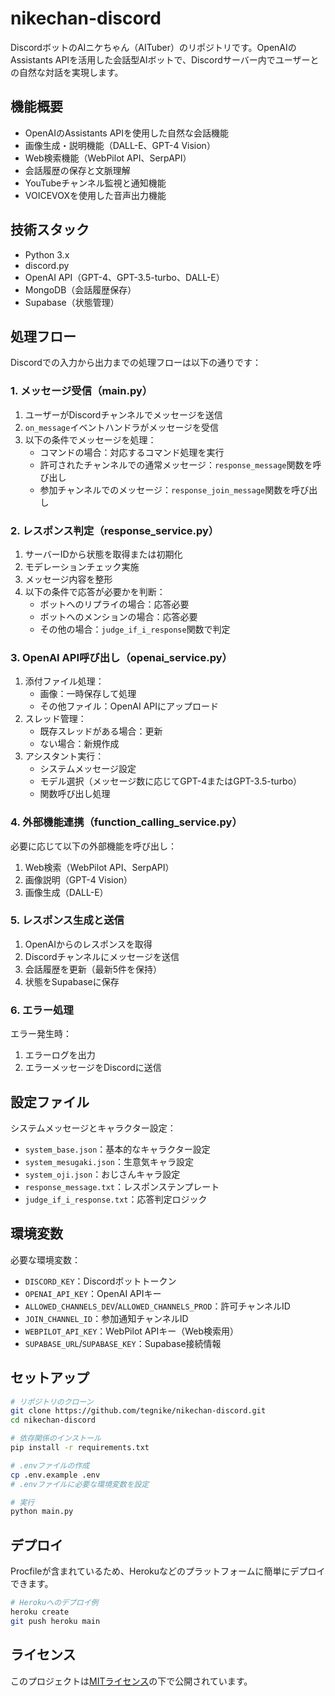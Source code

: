# nikechan-discord

DiscordボットのAIニケちゃん（AITuber）のリポジトリです。OpenAIのAssistants APIを活用した会話型AIボットで、Discordサーバー内でユーザーとの自然な対話を実現します。

## 機能概要

- OpenAIのAssistants APIを使用した自然な会話機能
- 画像生成・説明機能（DALL-E、GPT-4 Vision）
- Web検索機能（WebPilot API、SerpAPI）
- 会話履歴の保存と文脈理解
- YouTubeチャンネル監視と通知機能
- VOICEVOXを使用した音声出力機能

## 技術スタック

- Python 3.x
- discord.py
- OpenAI API（GPT-4、GPT-3.5-turbo、DALL-E）
- MongoDB（会話履歴保存）
- Supabase（状態管理）

## 処理フロー

Discordでの入力から出力までの処理フローは以下の通りです：

### 1. メッセージ受信（main.py）

1. ユーザーがDiscordチャンネルでメッセージを送信
2. `on_message`イベントハンドラがメッセージを受信
3. 以下の条件でメッセージを処理：
   - コマンドの場合：対応するコマンド処理を実行
   - 許可されたチャンネルでの通常メッセージ：`response_message`関数を呼び出し
   - 参加チャンネルでのメッセージ：`response_join_message`関数を呼び出し

### 2. レスポンス判定（response_service.py）

1. サーバーIDから状態を取得または初期化
2. モデレーションチェック実施
3. メッセージ内容を整形
4. 以下の条件で応答が必要かを判断：
   - ボットへのリプライの場合：応答必要
   - ボットへのメンションの場合：応答必要
   - その他の場合：`judge_if_i_response`関数で判定

### 3. OpenAI API呼び出し（openai_service.py）

1. 添付ファイル処理：
   - 画像：一時保存して処理
   - その他ファイル：OpenAI APIにアップロード
2. スレッド管理：
   - 既存スレッドがある場合：更新
   - ない場合：新規作成
3. アシスタント実行：
   - システムメッセージ設定
   - モデル選択（メッセージ数に応じてGPT-4またはGPT-3.5-turbo）
   - 関数呼び出し処理

### 4. 外部機能連携（function_calling_service.py）

必要に応じて以下の外部機能を呼び出し：
1. Web検索（WebPilot API、SerpAPI）
2. 画像説明（GPT-4 Vision）
3. 画像生成（DALL-E）

### 5. レスポンス生成と送信

1. OpenAIからのレスポンスを取得
2. Discordチャンネルにメッセージを送信
3. 会話履歴を更新（最新5件を保持）
4. 状態をSupabaseに保存

### 6. エラー処理

エラー発生時：
1. エラーログを出力
2. エラーメッセージをDiscordに送信

## 設定ファイル

システムメッセージとキャラクター設定：
- `system_base.json`：基本的なキャラクター設定
- `system_mesugaki.json`：生意気キャラ設定
- `system_oji.json`：おじさんキャラ設定
- `response_message.txt`：レスポンステンプレート
- `judge_if_i_response.txt`：応答判定ロジック

## 環境変数

必要な環境変数：
- `DISCORD_KEY`：Discordボットトークン
- `OPENAI_API_KEY`：OpenAI APIキー
- `ALLOWED_CHANNELS_DEV`/`ALLOWED_CHANNELS_PROD`：許可チャンネルID
- `JOIN_CHANNEL_ID`：参加通知チャンネルID
- `WEBPILOT_API_KEY`：WebPilot APIキー（Web検索用）
- `SUPABASE_URL`/`SUPABASE_KEY`：Supabase接続情報

## セットアップ

```bash
# リポジトリのクローン
git clone https://github.com/tegnike/nikechan-discord.git
cd nikechan-discord

# 依存関係のインストール
pip install -r requirements.txt

# .envファイルの作成
cp .env.example .env
# .envファイルに必要な環境変数を設定

# 実行
python main.py
```

## デプロイ

Procfileが含まれているため、Herokuなどのプラットフォームに簡単にデプロイできます。

```bash
# Herokuへのデプロイ例
heroku create
git push heroku main
```

## ライセンス

このプロジェクトは[MITライセンス](LICENSE)の下で公開されています。
